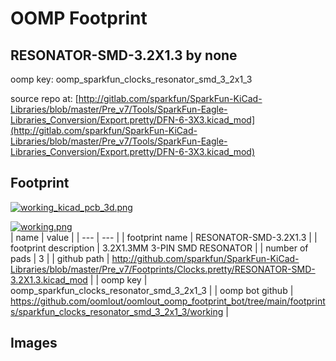 # OOMP Footprint  
## RESONATOR-SMD-3.2X1.3  by none  
  
oomp key: oomp_sparkfun_clocks_resonator_smd_3_2x1_3  
  
source repo at: [http://gitlab.com/sparkfun/SparkFun-KiCad-Libraries/blob/master/Pre_v7/Tools/SparkFun-Eagle-Libraries_Conversion/Export.pretty/DFN-6-3X3.kicad_mod](http://gitlab.com/sparkfun/SparkFun-KiCad-Libraries/blob/master/Pre_v7/Tools/SparkFun-Eagle-Libraries_Conversion/Export.pretty/DFN-6-3X3.kicad_mod)  
## Footprint  
  
[![working_kicad_pcb_3d.png](working_kicad_pcb_3d_600.png)](working_kicad_pcb_3d.png)  
  
[![working.png](working_600.png)](working.png)  
| name | value | 
| --- | --- | 
| footprint name | RESONATOR-SMD-3.2X1.3 | 
| footprint description | 3.2X1.3MM 3-PIN SMD RESONATOR | 
| number of pads | 3 | 
| github path | http://github.com/sparkfun/SparkFun-KiCad-Libraries/blob/master/Pre_v7/Footprints/Clocks.pretty/RESONATOR-SMD-3.2X1.3.kicad_mod | 
| oomp key | oomp_sparkfun_clocks_resonator_smd_3_2x1_3 | 
| oomp bot github | https://github.com/oomlout/oomlout_oomp_footprint_bot/tree/main/footprints/sparkfun_clocks_resonator_smd_3_2x1_3/working | 
## Images  
